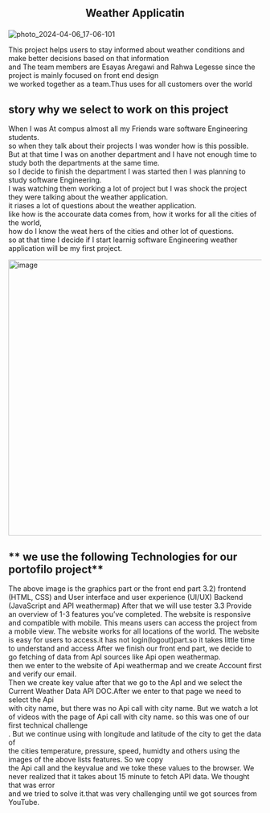 ##     <p align="center">Weather Applicatin</p>
![photo_2024-04-06_17-06-101](https://github.com/EsayasA/blogpost/assets/123552892/f6c3b5ea-85fd-427d-89ee-b3203672deb1)



This project helps users to stay informed about weather conditions and make better decisions based on that information<br>and The team members are Esayas Aregawi and Rahwa Legesse since the project is mainly focused on front end design<br> 
we worked together as a team.Thus uses for all customers over the world

## story why we select to work on this project
When I was At compus  almost all my Friends ware software Engineering students.<br>so when they talk about their projects I was wonder how is  this possible. <br>But at that time I was on another department  and  I have not enough time to study both the departments at the same time.<br>so I decide to finish the department I was started then I was planning to study  software Engineering. <br>I was watching  them working a lot of project but I was shock the project they were talking about the weather application.<br>it riases a lot of questions about the weather application.<br>like how is the accourate data comes from, how it works for all the cities of the world,<br> how do I know the weat
hers of the cities and other lot of questions.<br>so at that time I decide if I start learnig software Engineering weather application will be my first project. 

<img width="549" alt="image" src="https://github.com/EsayasA/blogpost/assets/123552892/ae744aa9-0846-40f7-bc50-53d6bda8c709">




## **  we use the following Technologies for our portofilo project**
The above image is the graphics part or the front end part
3.2) frontend (HTML, CSS) and User interface and user experience (UI/UX)
   Backend (JavaScript and API weathermap)
  After that we will use tester
3.3 Provide an overview of 1-3 features you’ve completed.
The website is responsive and compatible with mobile. This means users can access the project from a mobile view.
The website works for all locations of the world.
The website is easy for users to access.it has not login(logout)part.so it takes little time to understand and access
After we finish our front end part, we decide to go fetching of data from ApI sources like Api open weathermap.<br>then we enter to the website of Api weathermap and we create Account first and verify our email.<br> Then we create key value after that we go to the ApI and we select the Current Weather Data API DOC.After we enter to that page we need to select the Api<br> with city name, but there was no Api call with city name. But we watch a lot of videos with the page of Api call with city name. so this was one of our first technical challenge<br>. But we continue using with longitude and latitude of the city to get the data of<br> the cities temperature, pressure, speed, humidty and others using the images of the above lists features. So we copy <br>the Api call and the keyvalue and we toke these values to the browser. We never realized that it takes about 15 minute to fetch API data. We thought that was error <br>and we tried to solve it.that was very challenging until we got sources from YouTube.

